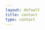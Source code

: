 ```yaml
---
layout: default
title: contact
type: contact
---
```

<div class="main-content">

</div><!-- /.blurb -->
